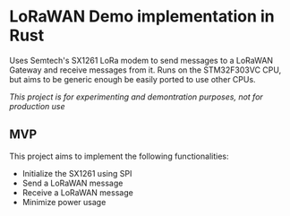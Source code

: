 # LoRaWAN Demo implementation in Rust
Uses Semtech's SX1261 LoRa modem to send messages to a LoRaWAN Gateway and receive messages from it. Runs on the STM32F303VC CPU, but aims to be generic enough be easily ported to use other CPUs.

*This project is for experimenting and demontration purposes, not for production use*

## MVP
This project aims to implement the following functionalities:

 - Initialize the SX1261 using SPI
 - Send a LoRaWAN message
 - Receive a LoRaWAN message
 - Minimize power usage 